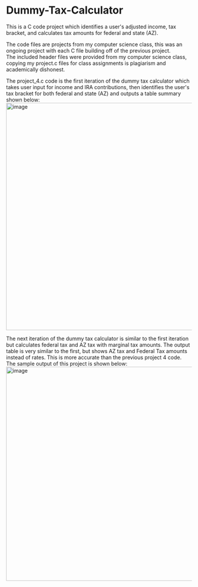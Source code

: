 # Dummy-Tax-Calculator
This is a C code project which identifies a user's adjusted income, tax bracket, and calculates tax amounts for federal and state (AZ).  

The code files are projects from my computer science class, this was an ongoing project with each C file building off of the previous project.  
The included header files were provided from my computer science class, copying my project<x>.c files for class assignments is plagiarism and academically dishonest. 

The project_4.c code is the first iteration of the dummy tax calculator which takes user input for income and IRA contributions, then identifies the user's tax bracket for both federal and state (AZ) and outputs a table summary shown below:  
<img width="616" alt="image" src="https://user-images.githubusercontent.com/72291395/226694084-41a730bc-e818-4e52-a01f-25a7cdc31e91.png">  

The next iteration of the dummy tax calculator is similar to the first iteration but calculates federal tax and AZ tax with marginal tax amounts. The output table is very similar to the first, but shows AZ tax and Federal Tax amounts instead of rates. This is more accurate than the previous project 4 code. The sample output of this project is shown below:  
<img width="580" alt="image" src="https://user-images.githubusercontent.com/72291395/226696104-b42dc262-9774-4ea4-8caf-2a74e533b8a9.png">  


